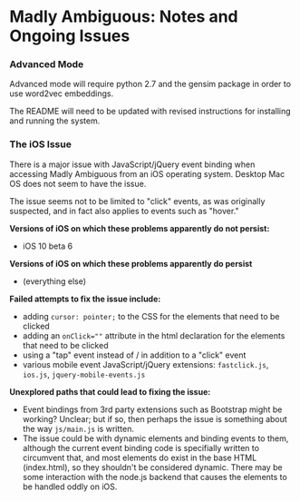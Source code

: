 # Madly Ambiguous: Notes and Ongoing Issues


### Advanced Mode

Advanced mode will require python 2.7 and the gensim package in order to use word2vec embeddings.

The README will need to be updated with revised instructions for installing and running the system.


### The iOS Issue

There is a major issue with JavaScript/jQuery event binding when accessing Madly Ambiguous from an iOS operating system.  Desktop Mac OS does not seem to have the issue.

The issue seems not to be limited to "click" events, as was originally suspected, and in fact also applies to events such as "hover."

**Versions of iOS on which these problems apparently do not persist:**
- iOS 10 beta 6

**Versions of iOS on which these problems apparently do persist**
- (everything else)

**Failed attempts to fix the issue include:**
- adding `cursor: pointer;` to the CSS for the elements that need to be clicked
- adding an `onClick=""` attribute in the html declaration for the elements that need to be clicked
- using a "tap" event instead of / in addition to a "click" event
- various mobile event JavaScript/jQuery extensions: `fastclick.js`, `ios.js`, `jquery-mobile-events.js`

**Unexplored paths that could lead to fixing the issue:**
- Event bindings from 3rd party extensions such as Bootstrap might be working? Unclear; but if so, then perhaps the issue is something about the way `js/main.js` is written.
- The issue could be with dynamic elements and binding events to them, although the current event binding code is specifially written to circumvent that, and most elements do exist in the base HTML (index.html), so they shouldn't be considered dynamic.  There may be some interaction with the node.js backend that causes the elements to be handled oddly on iOS.

